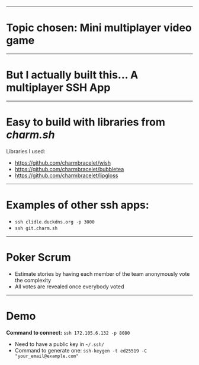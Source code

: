 
---

# Topic chosen: Mini multiplayer video game

---

# But I actually built this... **A multiplayer SSH App**

---

# Easy to build with libraries from *charm.sh*

Libraries I used:
- https://github.com/charmbracelet/wish
- https://github.com/charmbracelet/bubbletea
- https://github.com/charmbracelet/lipgloss

---

# Examples of other ssh apps:

- `ssh clidle.duckdns.org -p 3000` 
- `ssh git.charm.sh`

---

# Poker Scrum
- Estimate stories by having each member of the team anonymously vote the complexity
- All votes are revealed once everybody voted

---

# Demo

**Command to connect:**
`ssh 172.105.6.132 -p 8080`


- Need to have a public key in `~/.ssh/`
- Command to generate one: `ssh-keygen -t ed25519 -C "your_email@example.com"` 
